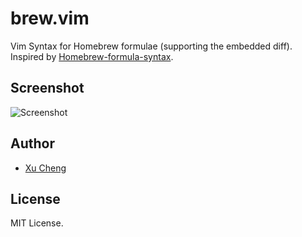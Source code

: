 # brew.vim

Vim Syntax for Homebrew formulae (supporting the embedded diff). Inspired by [Homebrew-formula-syntax](https://github.com/samueljohn/Homebrew-formula-syntax).

## Screenshot

![Screenshot](https://raw.githubusercontent.com/xu-cheng/brew.vim/master/screenshot.png)

## Author

* [Xu Cheng](https://xuc.me)

## License

MIT License.
